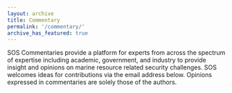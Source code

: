 ```yaml
---
layout: archive
title: Commentary
permalink: '/commentary/'
archive_has_featured: true
---
```


SOS Commentaries provide a platform for experts from across the spectrum of expertise including academic, government, and industry to provide insight and opinions on marine resource related security challenges. SOS welcomes ideas for contributions via the email address below. Opinions expressed in commentaries are solely those of the authors.
